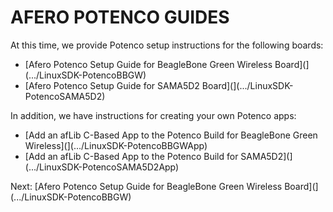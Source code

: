 # AFERO POTENCO GUIDES

At this time, we provide Potenco setup instructions for the following boards:

- [Afero Potenco Setup Guide for BeagleBone Green Wireless Board](](.../LinuxSDK-PotencoBBGW)
- [Afero Potenco Setup Guide for SAMA5D2 Board](](.../LinuxSDK-PotencoSAMA5D2)

In addition, we have instructions for creating your own Potenco apps:

- [Add an afLib C-Based App to the Potenco Build for BeagleBone Green Wireless](](.../LinuxSDK-PotencoBBGWApp)
- [Add an afLib C-Based App to the Potenco Build for SAMA5D2](](.../LinuxSDK-PotencoSAMA5D2App)

 Next: [Afero Potenco Setup Guide for BeagleBone Green Wireless Board](](.../LinuxSDK-PotencoBBGW)

